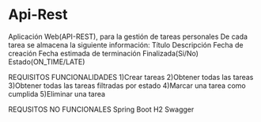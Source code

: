# Api-Rest
Aplicación Web(API-REST), para la gestión de tareas personales
De cada tarea se almacena la siguiente información:
Título
Descripción
Fecha de creación
Fecha estimada de terminación
Finalizada(Si/No)
Estado(ON_TIME/LATE)

REQUISITOS FUNCIONALIDADES
1)Crear tareas
2)Obtener todas las tareas
3)Obtener todas las tareas filtradas por estado
4)Marcar una tarea como cumplida
5)Eliminar una tarea

REQUSITOS NO FUNCIONALES
Spring Boot
H2
Swagger
